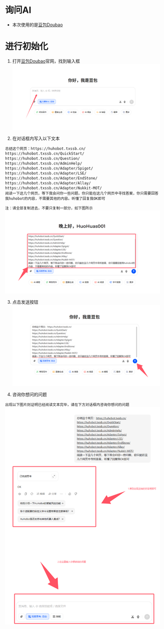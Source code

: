 # 询问AI
- 本次使用的是[豆包Doubao](https://www.doubao.com/)

# 进行初始化
1. 打开[豆包Doubao](https://www.doubao.com/)官网，找到输入框
![豆包Doubao对话框](1.png)

2. 在对话框内写入以下文本
```
总结这个网页：https://huhobot.txssb.cn/
https://huhobot.txssb.cn/QuickStart/
https://huhobot.txssb.cn/Question/
https://huhobot.txssb.cn/AdminHelp/
https://huhobot.txssb.cn/Adapter/Spigot/
https://huhobot.txssb.cn/Adapter/LSE/
https://huhobot.txssb.cn/Adapter/EndStone/
https://huhobot.txssb.cn/Adapter/Allay/
https://huhobot.txssb.cn/Adapter/Nukkit-MOT/
阅读一下这几个网页，等下我会问你一些问题，你只能在这几个网页中寻找答案，你只需要回答我huhobot的内容，不需要其他的内容。听懂了回复我OK即可
```
`注：请全部复制进去，不要只复制一部分，如下图所示`
![Doubao复制文本](2.png)

3. 点击发送按钮
![发送按钮](3.png)

4. 咨询你想问的问题

`出现以下图片则证明已经阅读文本完毕，请在下方对话框内咨询你想问的问题`
![咨询问题](4.png)
